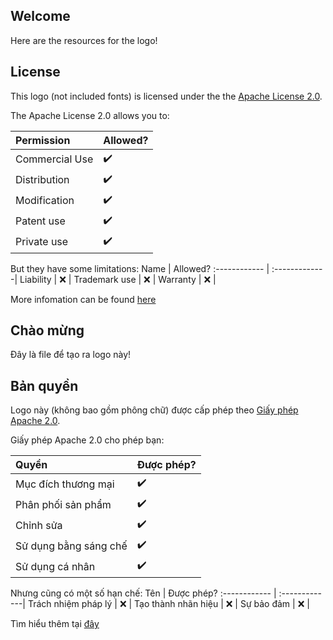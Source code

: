 ## Welcome
Here are the resources for the logo!

## License
This logo (not included fonts) is licensed under the the [Apache License 2.0](https://github.com/phamleduy04/logo-lhp/blob/main/LICENSE). 

The Apache License 2.0 allows you to: 

Permission | Allowed?
:------------ | :-------------|
Commercial Use | :heavy_check_mark: |
Distribution | :heavy_check_mark: |
Modification | :heavy_check_mark: |
Patent use | :heavy_check_mark: |
Private use | :heavy_check_mark: |

But they have some limitations:
Name | Allowed?
:------------ | :-------------|
Liability | :x: |
Trademark use | :x: |
Warranty | :x: |

More infomation can be found [here](https://www.apache.org/licenses/LICENSE-2.0)
## Chào mừng
Đây là file để tạo ra logo này!

## Bản quyền
Logo này (không bao gồm phông chữ) được cấp phép theo [Giấy phép Apache 2.0](https://github.com/phamleduy04/logo-lhp/blob/main/LICENSE).

Giấy phép Apache 2.0 cho phép bạn:

Quyền | Được phép?
:------------ | :-------------|
Mục đích thương mại | :heavy_check_mark: |
Phân phối sản phẩm | :heavy_check_mark: |
Chỉnh sửa | :heavy_check_mark: |
Sử dụng bằng sáng chế | :heavy_check_mark: |
Sử dụng cá nhân | :heavy_check_mark: |

Nhưng cũng có một số hạn chế:
Tên | Được phép?
:------------ | :-------------|
Trách nhiệm pháp lý | :x: |
Tạo thành nhãn hiệu | :x: |
Sự bảo đảm | :x: |

Tìm hiểu thêm tại [đây](https://www.apache.org/licenses/LICENSE-2.0)

